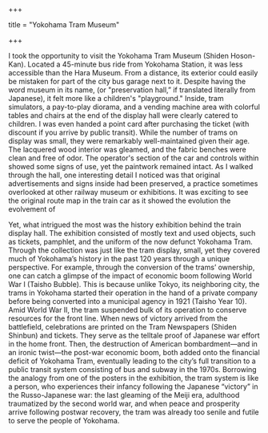 +++

title = "Yokohama Tram Museum"

+++

I took the opportunity to visit the Yokohama Tram Museum (Shiden Hoson-Kan). Located a 45-minute bus ride from Yokohama Station, it was less accessible than the Hara Museum. From a distance, its exterior could easily be mistaken for part of the city bus garage next to it. Despite having the word museum in its name, (or "preservation hall,” if translated literally from Japanese), it felt more like a children's "playground." Inside, tram simulators, a pay-to-play diorama, and a vending machine area with colorful tables and chairs at the end of the display hall were clearly catered to children. I was even handed a point card after purchasing the ticket (with discount if you arrive by public transit). While the number of trams on display was small, they were remarkably well-maintained given their age. The lacquered wood interior was gleamed, and the fabric benches were clean and free of odor. The operator's section of the car and controls within showed some signs of use, yet the paintwork remained intact. As I walked through the hall, one interesting detail I noticed was that original advertisements and signs inside had been preserved, a practice sometimes overlooked at other railway museum or exhibitions. It was exciting to see the original route map in the train car as it showed the evolution the evolvement of 

Yet, what intrigued the most was the history exhibition behind the train display hall. The exhibition consisted of mostly text and used objects, such as tickets, pamphlet, and the uniform of the now defunct Yokohama Tram. Through the collection was just like the tram display, small, yet they covered much of Yokohama’s history in the past 120 years through a unique perspective. For example, through the conversion of the trams’ ownership, one can catch a glimpse of the impact of economic boom following World War I (Taisho Bubble). This is because unlike Tokyo, its neighboring city, the trams in Yokohama started their operation in the hand of a private company before being converted into a municipal agency in 1921 (Taisho Year 10). Amid World War II, the tram suspended bulk of its operation to conserve resources for the front line. When news of victory arrived from the battlefield, celebrations are printed on the Tram Newspapers (Shiden Shinbun) and tickets. They serve as the telltale proof of Japanese war effort in the home front. Then, the destruction of American bombardment—and in an ironic twist—the post-war economic boom, both added onto the financial deficit of Yokohama Tram, eventually leading to the city’s full transition to a public transit system consisting of bus and subway in the 1970s. Borrowing the analogy from one of the posters in the exhibition, the tram system is like a person, who experiences their infancy following the Japanese “victory” in the Russo-Japanese war: the last gleaming of the Meiji era, adulthood traumatized by the second world war, and when peace and prosperity arrive following postwar recovery, the tram was already too senile and futile to serve the people of Yokohama.